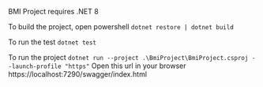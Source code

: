 BMI Project requires .NET 8

To build the project, open powershell
`dotnet restore | dotnet build`

To run the test
`dotnet test`

To run the project
`dotnet run --project .\BmiProject\BmiProject.csproj --launch-profile "https"`
Open this url in your browser https://localhost:7290/swagger/index.html
